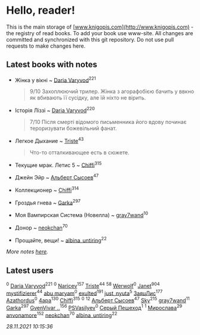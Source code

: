 # Hello, reader!
This is the main storage of [www.knigopis.com](http://www.knigopis.com) - the registry of read books.
To add your book use www-site. All changes are committed and synchronized with this git repository.
Do not use pull requests to make changes here.


## Latest books with notes
* Жінка у вікні ~ [Daria Varyvod](users/829/829893410524253-facebook)<sup>221</sup>
    > 9/10 Захоплюючий трилер. Жінка з агорафобією бачить у ввкно як вбивають її  сусідку, але їй ніхто не вірить.

* Історія Ліззі ~ [Daria Varyvod](users/829/829893410524253-facebook)<sup>220</sup>
    > 7/10 Після смерті відомого письменника його вдову починає тероризувати божевільний фанат.

* Легкое Дыхание ~ [Triste](users/517/5175580462988229760-mailru)<sup>43</sup>
    > Что-то отталкивающее есть в сюжете.

* Текущие мрак. Летис 5 ~ [Chiffi](users/105/105831994080785626680-google)<sup>315</sup>

* Джейн Эйр ~ [Альберт Сысоев](users/474/47446642-vkontakte)<sup>47</sup>

* Коллекционер ~ [Chiffi](users/105/105831994080785626680-google)<sup>314</sup>

* Гроздья гнева ~ [Garka](users/115/115753719718250012620-google)<sup>297</sup>

* Моя Вампирская Система (Новелла) ~ [gray7wand](users/110/110080946273609412257-google)<sup>10</sup>

* Донор ~ [neokchan](users/113/113179958976964886996-google)<sup>70</sup>

* Прощайте, вещи! ~ [albina_untiring](users/257/2579695-vkontakte)<sup>22</sup>


_More notes [here](latest_books_with_notes.md)._


## Latest users
[](users/640/640645950464440-facebook)<sup>0</sup> 
[Daria Varyvod](users/829/829893410524253-facebook)<sup>221</sup> 
[](users/109/109292212120320834370-google)<sup>0</sup> 
[Naricev](users/107/107090515204537133928-google)<sup>157</sup> 
[Triste](users/517/5175580462988229760-mailru)<sup>44</sup> 
[](users/153/1537586159620888-facebook)<sup>58</sup> 
[Werwolf](users/104/104280383205648022265-google)<sup>0</sup> 
[Janet](users/108/108113656204404967440-google)<sup>904</sup> 
[mystifizierer](users/102/102801145163683583073-google)<sup>44</sup> 
[abu maryam](users/106/106946380615100909302-google)<sup>0</sup> 
[exulted](users/100/100599204551896265722-google)<sup>191</sup> 
[just_nyuta](users/102/10208134766271560-facebook)<sup>5</sup> 
[ЗаяцЛис](users/112/112388384595246311466-google)<sup>177</sup> 
[Azathordus](users/104/104067068494287499191-google)<sup>0</sup> 
[4apa](users/117/117392596378069249667-google)<sup>130</sup> 
[Chiffi](users/105/105831994080785626680-google)<sup>315</sup> 
[](users/596/596975933-vkontakte)<sup>0</sup> 
[](users/110/110108278789076439525-google)<sup>12</sup> 
[Альберт Сысоев](users/474/47446642-vkontakte)<sup>47</sup> 
[Sky](users/118/118049897850017649660-googleplus)<sup>215</sup> 
[gray7wand](users/110/110080946273609412257-google)<sup>11</sup> 
[Garka](users/115/115753719718250012620-google)<sup>297</sup> 
[GvenVivar ..](users/158/158266434925901-facebook)<sup>156</sup> 
[PSVasilyev](users/194/194080517-yandex)<sup>0</sup> 
[Серый Пешеход](users/102/102909613832307653776-google)<sup>1</sup> 
[](users/101/101368518035734751027-google)<sup>1</sup> 
[Мирослава](users/106/106107989792957993574-google)<sup>29</sup> 
[anvonamore](users/595/5957175-vkontakte)<sup>152</sup> 
[neokchan](users/113/113179958976964886996-google)<sup>70</sup> 
[albina_untiring](users/257/2579695-vkontakte)<sup>22</sup> 


_28.11.2021 10:15:36_

